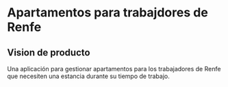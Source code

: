 # Apartamentos para trabajdores de Renfe

## Vision de producto

Una aplicación para gestionar apartamentos para los trabajadores de Renfe que necesiten una estancia durante su tiempo de trabajo.
